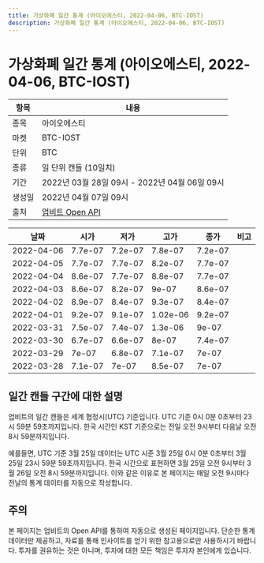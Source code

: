 ```yaml
---
title: 가상화폐 일간 통계 (아이오에스티, 2022-04-06, BTC-IOST)
description: 가상화폐 일간 통계 (아이오에스티, 2022-04-06, BTC-IOST)
---
```



가상화폐 일간 통계 (아이오에스티, 2022-04-06, BTC-IOST)
===

|항목|내용|
|--|--|
|종목|아이오에스티|
|마켓|BTC-IOST|
|단위|BTC|
|종류|일 단위 캔들 (10일치)|
|기간|2022년 03월 28일 09시 - 2022년 04월 06일 09시|
|생성일|2022년 04월 07일 09시|
|출처|[업비트 Open API](https://docs.upbit.com)|


|날짜|시가|저가|고가|종가|비고|
|--|--|--|--|--|--|
|2022-04-06|7.7e-07|7.2e-07|7.8e-07|7.2e-07|    |
|2022-04-05|7.7e-07|7.7e-07|8.2e-07|7.7e-07|    |
|2022-04-04|8.6e-07|7.7e-07|8.8e-07|7.7e-07|    |
|2022-04-03|8.6e-07|8.2e-07|9e-07|8.6e-07|    |
|2022-04-02|8.9e-07|8.4e-07|9.3e-07|8.4e-07|    |
|2022-04-01|9.2e-07|9.1e-07|1.02e-06|9.2e-07|    |
|2022-03-31|7.5e-07|7.4e-07|1.3e-06|9e-07|    |
|2022-03-30|6.7e-07|6.6e-07|8e-07|7.4e-07|    |
|2022-03-29|7e-07|6.8e-07|7.1e-07|7e-07|    |
|2022-03-28|7.1e-07|7e-07|8.5e-07|7e-07|    |


일간 캔들 구간에 대한 설명
---


업비트의 일간 캔들은 세계 협정시(UTC) 기준입니다. 
UTC 기준 0시 0분 0초부터 23시 59분 59초까지입니다. 
한국 시간인 KST 기준으로는 전일 오전 9시부터 다음날 오전 8시 59분까지입니다. 


예를들면, UTC 기준 3월 25일 데이터는 UTC 시준 3월 25일 0시 0분 0초부터 3월 25일 23시 59분 59초까지입니다. 
한국 시간으로 표현하면 3월 25일 오전 9시부터 3월 26일 오전 8시 59분까지입니다. 
이와 같은 이유로 본 페이지는 매일 오전 9시마다 전날의 통계 데이터를 자동으로 작성합니다. 


주의
---


본 페이지는 업비트의 Open API를 통하여 자동으로 생성된 페이지입니다. 
단순한 통계 데이터만 제공하고, 자료를 통해 인사이트를 얻기 위한 참고용으로만 사용하시기 바랍니다. 
투자를 권유하는 것은 아니며, 투자에 대한 모든 책임은 투자자 본인에게 있습니다. 
